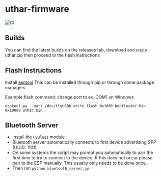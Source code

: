# uthar-firmware
![CI](https://github.com/UT-ECE-Wearable-HAR/uthar-firmware/workflows/CI/badge.svg)

## Builds

You can find the latest builds on the releases tab,
download and unzip uthar.zip then proceed to the flash instructions

## Flash Instructions

Install [esptool](https://github.com/espressif/esptool)
This can be installed through pip or through some package managers

Example flash command: change port to ex. COM1 on Windows

```
esptool.py --port /dev/ttyUSB0 write_flash 0x1000 bootloader.bin 0x10000 uthar.bin
```

## Bluetooth Server

- Install the `PyBluez` module
- Bluetooth server automatically connects to first device advertising SPP (UUID: 1101)
- On some systems the script may prompt you automatically to pair the first time to try to connect to the device.
If this does not occur please pair to the ESP manually. This usually only needs to be done once.
- Then run `python bluetooth_server.py`
